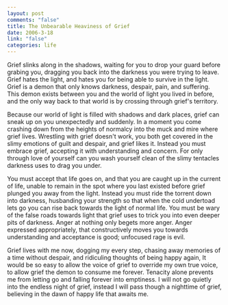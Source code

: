 ```yaml
--- 
layout: post
comments: "false"
title: The Unbearable Heaviness of Grief
date: 2006-3-18
link: "false"
categories: life
---
```

Grief slinks along in the shadows, waiting for you to drop your guard before  grabing you, dragging you back into the darkness you were trying to leave. Grief hates the light, and hates you for being able to survive in the light. Grief is a demon that only knows darkness, despair, pain, and suffering. This demon exists between you and the world of light you lived in before, and the only way back to that world is by crossing through grief's territory.

Because our world of light is filled with shadows and dark places, grief can sneak up on you unexpectedly and suddenly. In a moment you come crashing down from the heights of normalcy into the muck and mire where grief lives. Wrestling with grief doesn't work, you both get covered in the slimy emotions of guilt and despair, and grief likes it. Instead you must embrace grief, accepting it with understanding and concern. For only through love of yourself can you wash yourself clean of the slimy tentacles darkness uses to drag you under.

You must accept that life goes on, and that you are caught up in the current of life,  unable to remain in the spot where you last existed before grief plunged you away from the light. Instead you must ride the torrent down into darkness, husbanding your strength so that when the cold undertoad lets go you can rise back towards the light of normal life. You must be wary of the false roads towards light that grief uses to trick you into even deeper pits of darkness. Anger at nothing only begets more anger. Anger expressed appropriately, that constructively moves you towards understanding and acceptance is good; unfocused rage is evil.

Grief lives with me now, dogging my every step, chasing away memories of a time without despair, and ridiculing thoughts of being happy again, It would be so easy to allow the voice of grief to override my own true voice, to allow grief the demon to consume me forever. Tenacity alone prevents me from letting go and falling forever into emptiness. I will not go quietly into the endless night of grief, instead I will pass though a nighttime of grief, believing in the dawn of happy life that awaits me.
